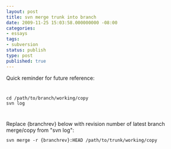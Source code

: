 ```yaml
---
layout: post
title: svn merge trunk into branch
date: 2009-11-25 15:03:58.000000000 -08:00
categories:
- essays
tags:
- subversion
status: publish
type: post
published: true
---
```

Quick reminder for future reference:
<code>
<pre>
cd /path/to/branch/working/copy
svn log
</pre>
</code>
Replace {branchrev} below with revision number of latest branch merge/copy from "svn log":
<code>
<pre>
svn merge -r {branchrev}:HEAD /path/to/trunk/working/copy
</pre>
</code>
